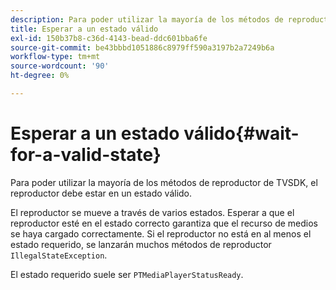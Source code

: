 ```yaml
---
description: Para poder utilizar la mayoría de los métodos de reproductor de TVSDK, el reproductor debe estar en un estado válido.
title: Esperar a un estado válido
exl-id: 150b37b8-c36d-4143-bead-ddc601bba6fe
source-git-commit: be43bbbd1051886c8979ff590a3197b2a7249b6a
workflow-type: tm+mt
source-wordcount: '90'
ht-degree: 0%

---
```


# Esperar a un estado válido{#wait-for-a-valid-state}

Para poder utilizar la mayoría de los métodos de reproductor de TVSDK, el reproductor debe estar en un estado válido.

El reproductor se mueve a través de varios estados. Esperar a que el reproductor esté en el estado correcto garantiza que el recurso de medios se haya cargado correctamente. Si el reproductor no está en al menos el estado requerido, se lanzarán muchos métodos de reproductor `IllegalStateException`.

El estado requerido suele ser `PTMediaPlayerStatusReady`.

